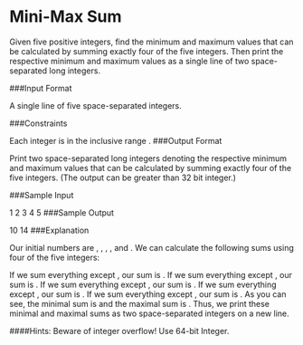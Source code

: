 ﻿# Mini-Max Sum
Given five positive integers, find the minimum and maximum values that can be calculated by summing exactly four of the five integers. Then print the respective minimum and maximum values as a single line of two space-separated long integers.

###Input Format

A single line of five space-separated integers.

###Constraints

Each integer is in the inclusive range .
###Output Format

Print two space-separated long integers denoting the respective minimum and maximum values that can be calculated by summing exactly four of the five integers. (The output can be greater than 32 bit integer.)

###Sample Input

1 2 3 4 5
###Sample Output

10 14
###Explanation

Our initial numbers are , , , , and . We can calculate the following sums using four of the five integers:

If we sum everything except , our sum is .
If we sum everything except , our sum is .
If we sum everything except , our sum is .
If we sum everything except , our sum is .
If we sum everything except , our sum is .
As you can see, the minimal sum is  and the maximal sum is . Thus, we print these minimal and maximal sums as two space-separated integers on a new line.

####Hints: Beware of integer overflow! Use 64-bit Integer.